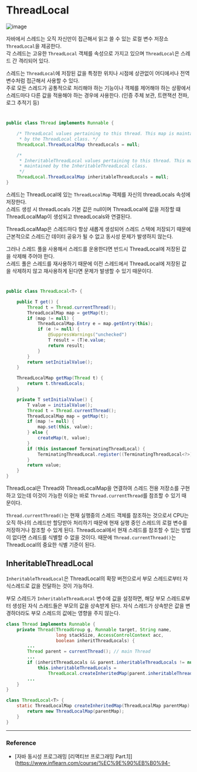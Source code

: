 # ThreadLocal

![image](https://github.com/user-attachments/assets/fe554a28-a951-4fc1-b2f0-2ccebab6e90c)

자바에서 스레드는 오직 자신만이 접근해서 읽고 쓸 수 있는 로컬 변수 저장소 `ThreadLocal`을 제공한다.  
각 스레드는 고유한 `ThreadLocal` 객체를 속성으로 가지고 있으며 `ThreadLocal`은 스레드 간 격리되어 있다.  
  
스레드는 `ThreadLocal`에 저장된 값을 특정한 위치나 시점에 상관없이 어디에서나 전역변수처럼 접근해서 사용할 수 있다.  
주로 모든 스레드가 공통적으로 처리해야 하는 기능이나 객체를 제어해야 하는 상황에서 스레드마다 다른 값을 적용해야 하는 경우에 사용한다. (인증 주체 보관, 트랜잭션 전파, 로그 추적기 등)

#

```java
public class Thread implements Runnable {

    /* ThreadLocal values pertaining to this thread. This map is maintained
     * by the ThreadLocal class. */
    ThreadLocal.ThreadLocalMap threadLocals = null;

    /*
     * InheritableThreadLocal values pertaining to this thread. This map is
     * maintained by the InheritableThreadLocal class.
     */
    ThreadLocal.ThreadLocalMap inheritableThreadLocals = null;
}
```
스레드는 ThreadLocal에 있는 `ThreadLocalMap` 객체를 자신의 threadLocals 속성에 저장한다.  
스레드 생성 시 threadLocals 기본 값은 null이며 ThreadLocal에 값을 저장할 떄 ThreadLocalMap이 생성되고 threadLocals와 연결된다.

ThreadLocalMap은 스레드마다 항상 새롭게 생성되어 스레드 스택에 저장되기 때문에 근본적으로 스레드간 데이터 공유가 될 수 없고 동시성 문제가 발생하지 않는다.

그러나 스레드 풀을 사용해서 스레드를 운용한다면 반드시 ThreadLocal에 저장된 값을 삭제해 주어야 한다.  
스레드 풀은 스레드를 재사용하기 때문에 이전 스레드에서 ThreadLocal에 저장된 값을 삭제하지 않고 재사용하게 된다면 문제가 발생할 수 있기 때문이다.

#

```java
public class ThreadLocal<T> {

    public T get() {
        Thread t = Thread.currentThread();
        ThreadLocalMap map = getMap(t);
        if (map != null) {
            ThreadLocalMap.Entry e = map.getEntry(this);
            if (e != null) {
                @SuppressWarnings("unchecked")
                T result = (T)e.value;
                return result;
            }
        }
        return setInitialValue();
    }

    ThreadLocalMap getMap(Thread t) {
        return t.threadLocals;
    }

    private T setInitialValue() {
        T value = initialValue();
        Thread t = Thread.currentThread();
        ThreadLocalMap map = getMap(t);
        if (map != null) {
            map.set(this, value);
        } else {
            createMap(t, value);
        }
        if (this instanceof TerminatingThreadLocal) {
            TerminatingThreadLocal.register((TerminatingThreadLocal<?>) this);
        }
        return value;
    }
}
```

ThreadLocal은 Thread와 ThreadLocalMap을 연결하여 스레드 전용 저장소를 구현하고 있는데 이것이 가능한 이유는 바로 `Thread.currentThread`를 참조할 수 있기 때문이다.

`Thread.currentThread()`는 현재 실행중의 스레드 객체를 참조하는 것으로서 CPU는 오직 하나의 스레드만 할당받아 처리하기 때문에 현재 실행 중인 스레드의 로컬 변수를 저장하거나 참조할 수 있게 된다.
ThreadLocal에서 현재 스레드를 참조할 수 있는 방법이 없다면 스레드를 식별할 수 없을 것이다. 때문에 `Thread.currentThread()`는 ThreadLocal의 중요한 식별 기준이 된다.

## InheritableThreadLocal

`InheritableThreadLocal`은 ThreadLocal의 확장 버전으로서 부모 스레드로부터 자식스레드로 값을 전달하는 것이 가능하다.  
  
부모 스레드가 `InheritableThreadLocal` 변수에 값을 설정하면, 해당 부모 스레드로부터 생성된 자식 스레드들은 부모의 값을 상속받게 된다.
자식 스레드가 상속받은 값을 변경하더라도 부모 스레드의 값에는 영향을 주지 않는다.

```java
class Thread implements Runnable {
    private Thread(ThreadGroup g, Runnable target, String name,
                   long stackSize, AccessControlContext acc,
                   boolean inheritThreadLocals) {
        ...
        Thread parent = currentThread(); // main Thread
        ...
        if (inheritThreadLocals && parent.inheritableThreadLocals != null)
            this.inheritableThreadLocals =
                ThreadLocal.createInheritedMap(parent.inheritableThreadLocals); // main Thread의 ThreadLocalMap을 복사
        ...
    }
}

class ThreadLocal<T> {
    static ThreadLocalMap createInheritedMap(ThreadLocalMap parentMap) {
        return new ThreadLocalMap(parentMap);
    }
}
```


---

### Reference
- [자바 동시성 프로그래밍 \[리액티브 프로그래밍 Part.1\]](https://www.inflearn.com/course/%EC%9E%90%EB%B0%94-
